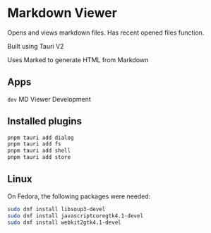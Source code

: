 # Markdown Viewer

Opens and views markdown files. Has recent opened files function. 

Built using Tauri V2

Uses Marked to generate HTML from Markdown


## Apps

```dev``` MD Viewer Development 


## Installed plugins

```bash
pnpm tauri add dialog
pnpm tauri add fs
pnpm tauri add shell
pnpm tauri add store
```


## Linux

On Fedora, the following packages were needed:

```bash
sudo dnf install libsoup3-devel
sudo dnf install javascriptcoregtk4.1-devel
sudo dnf install webkit2gtk4.1-devel
```

